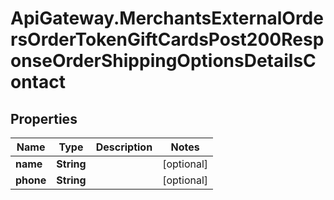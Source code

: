 # ApiGateway.MerchantsExternalOrdersOrderTokenGiftCardsPost200ResponseOrderShippingOptionsDetailsContact

## Properties

Name | Type | Description | Notes
------------ | ------------- | ------------- | -------------
**name** | **String** |  | [optional] 
**phone** | **String** |  | [optional] 


